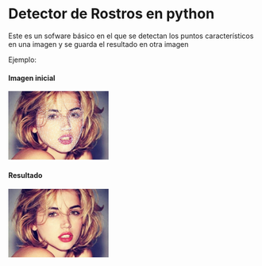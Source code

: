 <h1>Detector de Rostros en python</h1>
<p>Este es un sofware básico en el que se detectan los puntos característicos en una imagen y se guarda el resultado en otra imagen </p>
<p>Ejemplo:</p>
<h4>Imagen inicial</h4>
<img src="rostro_marked.jpg" width="40%">
<h4>Resultado</h4>
<img src="rostro.jpg" width="40%">